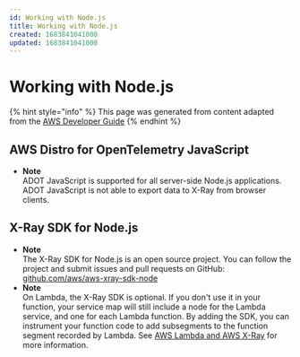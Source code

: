 ```yaml
---
id: Working with Node.js
title: Working with Node.js
created: 1683841041000
updated: 1683841041000
---
```

# Working with Node.js

{% hint style="info" %}
This page was generated from content adapted from the [AWS Developer Guide](https://github.com/awsdocs/aws-xray-developer-guide.git)
{% endhint %}

## AWS Distro for OpenTelemetry JavaScript

- **Note**  
ADOT JavaScript is supported for all server\-side Node\.js applications\. ADOT JavaScript is not able to export data to X\-Ray from browser clients\.


## X-Ray SDK for Node.js

- **Note**  
The X\-Ray SDK for Node\.js is an open source project\. You can follow the project and submit issues and pull requests on GitHub: [github\.com/aws/aws\-xray\-sdk\-node](https://github.com/aws/aws-xray-sdk-node)
- **Note**  
On Lambda, the X\-Ray SDK is optional\. If you don't use it in your function, your service map will still include a node for the Lambda service, and one for each Lambda function\. By adding the SDK, you can instrument your function code to add subsegments to the function segment recorded by Lambda\. See [AWS Lambda and AWS X\-Ray](xray-services-lambda.md) for more information\.

